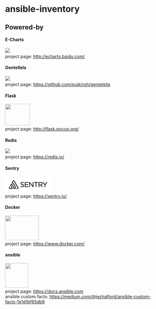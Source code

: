 # ansible-inventory

## Powered-by

#### E-Charts  
<img width="150" src="https://raw.githubusercontent.com/ecomfe/echarts/master/asset/logo.png"></img>  
project page: http://echarts.baidu.com/

#### Gentellela
<img width="130" src="https://camo.githubusercontent.com/ad84809ad16b80a68a39545c4eae40a3deffef80/68747470733a2f2f63646e2e636f6c6f726c69622e636f6d2f77702f77702d636f6e74656e742f75706c6f6164732f73697465732f322f636f6c6f726c69622d6c6f676f2d746f702d312e706e67"></img>  
project page: https://github.com/puikinsh/gentelella

#### Flask  
<img width="80" height="70" src="https://camo.githubusercontent.com/204278f7348bdf2ff83ea1a1fb5445751e688b1e/687474703a2f2f666c61736b2e706f636f6f2e6f72672f646f63732f302e31322f5f7374617469632f666c61736b2e706e67"></img>  
project page: http://flask.pocoo.org/

#### Redis
<img width="150" src="https://camo.githubusercontent.com/65497e4a27e69c4aaca579397e52c036f8e36d40/68747470733a2f2f75706c6f61642e77696b696d656469612e6f72672f77696b6970656469612f656e2f7468756d622f362f36622f52656469735f4c6f676f2e7376672f3130323470782d52656469735f4c6f676f2e7376672e706e67"></img>  
project page: https://redis.io/

#### Sentry
<img width="150" src="https://raw.githubusercontent.com/docker-library/docs/831b07a52f9ff6577c915afc41af8158725829f4/sentry/logo.png"></img>  
project page: https://sentry.io/

#### Docker
<img width="110" height="80" src="https://camo.githubusercontent.com/53790f8272a4b6d44df1c516ef71909834d177c7/68747470733a2f2f63646e2e776f726c64766563746f726c6f676f2e636f6d2f6c6f676f732f646f636b65722e737667"></img>  
project page: https://www.docker.com/

#### ansible
<img width="75" height="80" src="https://upload.wikimedia.org/wikipedia/commons/thumb/2/24/Ansible_logo.svg/2000px-Ansible_logo.svg.png"></img>  
project page: https://docs.ansible.com  
ansible custom facts: https://medium.com/@jezhalford/ansible-custom-facts-1e1d1bf65db8
